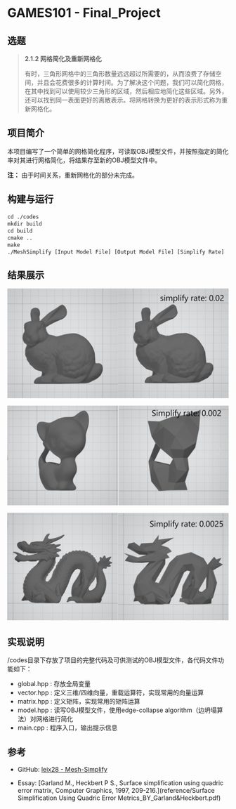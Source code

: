 # GAMES101 - Final_Project

## 选题

>**2.1.2 网格简化及重新网格化**
>
>有时，三角形网格中的三角形数量远远超过所需要的，从而浪费了存储空间，并且会花费很多的计算时间。为了解决这个问题，我们可以简化网格，在其中找到可以使用较少三角形的区域，然后相应地简化这些区域。另外，还可以找到同一表面更好的离散表示。将网格转换为更好的表示形式称为重新网格化。

## 项目简介

本项目编写了一个简单的网格简化程序，可读取OBJ模型文件，并按照指定的简化率对其进行网格简化，将结果存至新的OBJ模型文件中。

**注：** 由于时间关系，重新网格化的部分未完成。

## 构建与运行

```
cd ./codes
mkdir build
cd build
cmake ..
make
./MeshSimplify [Input Model File] [Output Model File] [Simplify Rate]
```

## 结果展示

![](images/bunny.png)

![](images/kitten.png)

![](images/dragon.png)

## 实现说明

/codes目录下存放了项目的完整代码及可供测试的OBJ模型文件，各代码文件功能如下：

* global.hpp : 存放全局变量
* vector.hpp : 定义三维/四维向量，重载运算符，实现常用的向量运算
* matrix.hpp : 定义矩阵，实现常用的矩阵运算
* model.hpp :  读写OBJ模型文件，使用edge-collapse algorithm（边坍塌算法）对网格进行简化
* main.cpp : 程序入口，输出提示信息

## 参考

* GitHub: [leix28 - Mesh-Simplify](https://github.com/leix28/Mesh-Simplify)

- Essay: [Garland M., Heckbert P S., Surface simplification using quadric error matrix, Computer Graphics, 1997, 209-216.](reference/Surface Simplification Using Quadric Error Metrics_BY_Garland&Heckbert.pdf)

